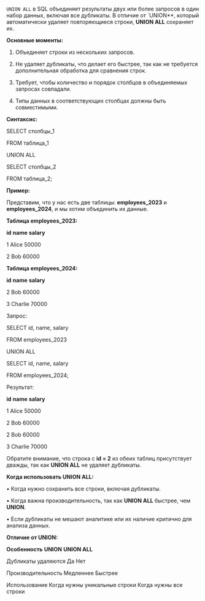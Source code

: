 
`UNION ALL`  в SQL объединяет результаты двух или более запросов в один набор данных, включая все дубликаты. В отличие от `UNION**, который автоматически удаляет повторяющиеся строки, **UNION ALL** сохраняет их.

  

**Основные моменты:**

  

1. Объединяет строки из нескольких запросов.

2. Не удаляет дубликаты, что делает его быстрее, так как не требуется дополнительная обработка для сравнения строк.

3. Требует, чтобы количество и порядок столбцов в объединяемых запросах совпадали.

4. Типы данных в соответствующих столбцах должны быть совместимыми.

  

**Синтаксис:**

  

SELECT столбцы_1

FROM таблица_1

UNION ALL

SELECT столбцы_2

FROM таблица_2;

  

**Пример:**

  

Представим, что у нас есть две таблицы: **employees_2023** и **employees_2024**, и мы хотим объединить их данные.

  

**Таблица employees_2023:**

  

**id** **name** **salary**

1 Alice 50000

2 Bob 60000

  

**Таблица employees_2024:**

  

**id** **name** **salary**

2 Bob 60000

3 Charlie 70000

  

Запрос:

  

SELECT id, name, salary 

FROM employees_2023

UNION ALL

SELECT id, name, salary 

FROM employees_2024;

  

Результат:

  

**id** **name** **salary**

1 Alice 50000

2 Bob 60000

2 Bob 60000

3 Charlie 70000

  

Обратите внимание, что строка с **id = 2** из обеих таблиц присутствует дважды, так как **UNION ALL** не удаляет дубликаты.

  

**Когда использовать UNION ALL:**

  

• Когда нужно сохранить все строки, включая дубликаты.

• Когда важна производительность, так как **UNION ALL** быстрее, чем **UNION**.

• Если дубликаты не мешают аналитике или их наличие критично для анализа данных.

  

**Отличие от UNION:**

  

**Особенность** **UNION** **UNION ALL**

Дубликаты удаляются Да Нет

Производительность Медленнее Быстрее

Использование Когда нужны уникальные строки Когда нужны все строки